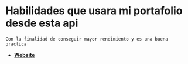 # Habilidades que usara mi portafolio desde esta api
    Con la finalidad de conseguir mayor rendimiento y es una buena practica

-   **[Website]**

[Website]: https://portafoliopersonal.onrender.com
